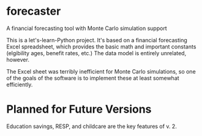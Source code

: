# forecaster
A financial forecasting tool with Monte Carlo simulation support

This is a let's-learn-Python project. It's based on a financial forecasting Excel spreadsheet, which provides the basic math and important constants (elgibility ages, benefit rates, etc.) The data model is entirely unrelated, however.

The Excel sheet was terribly inefficient for Monte Carlo simulations, so one of the goals of the software is to implement these at least somewhat efficiently.

# Planned for Future Versions
Education savings, RESP, and childcare are the key features of v. 2.
